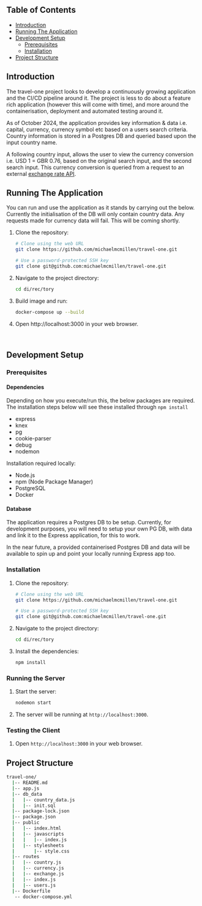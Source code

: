 ## Table of Contents

- [Introduction](#introduction)
- [Running The Application](#running-the-application)
- [Development Setup](#development-setup)
  - [Prerequisites](#prerequisites)
  - [Installation](#installation)
- [Project Structure](#project-structure)

## Introduction

The travel-one project looks to develop a continuously growing application and the CI/CD pipeline around it. The project is less to do about a feature rich application (however this will come with time), and more around the containerisation, deployment and automated testing around it.

As of October 2024, the application provides key information & data i.e. capital, currency, currency symbol etc based on a users search criteria. Country information is stored in a Postgres DB and queried based upon the input country name.

A following country input, allows the user to view the currency conversion i.e. USD 1 = GBR 0.76, based on the original search input, and the second search input. This currency conversion is queried from a request to an external [exchange rate API](https://www.exchangerate-api.com).

## Running The Application

You can run and use the application as it stands by carrying out the below. Currently the initialisation of the DB will only contain country data. Any requests made for currency data will fail. This will be coming shortly.

1. Clone the repository:
    ```bash
    # Clone using the web URL
    git clone https://github.com/michaelmcmillen/travel-one.git
    ```
    ```bash
    # Use a password-protected SSH key
    git clone git@github.com:michaelmcmillen/travel-one.git
    ```
2. Navigate to the project directory:
    ```bash
    cd di/rec/tory
    ```
3. Build image and run:
    ```bash
    docker-compose up --build
    ```
4. Open http://localhost:3000 in your web browser.
<br>

## Development Setup

### Prerequisites

#### Dependencies

Depending on how you execute/run this, the below packages are required. The installation steps below will see these installed through <code>npm install</code>

- express
- knex
- pg
- cookie-parser
- debug
- nodemon

Installation required locally:

- Node.js
- npm (Node Package Manager)
- PostgreSQL
- Docker

#### Database

The application requires a Postgres DB to be setup. Currently, for development purposes, you will need to setup your own PG DB, with data and link it to the Express application, for this to work.

In the near future, a provided containerised Postgres DB and data will be available to spin up and point your locally running Express app too.

### Installation

1. Clone the repository:
    ```bash
    # Clone using the web URL
    git clone https://github.com/michaelmcmillen/travel-one.git
    ```
    ```bash
    # Use a password-protected SSH key
    git clone git@github.com:michaelmcmillen/travel-one.git
    ```
2. Navigate to the project directory:
    ```bash
    cd di/rec/tory
    ```
3. Install the dependencies:
    ```bash
    npm install
    ```
### Running the Server

1. Start the server:
    ```bash
    nodemon start
    ```
2. The server will be running at `http://localhost:3000`.

### Testing the Client

1. Open `http://localhost:3000` in your web browser.
    
## Project Structure

```bash
travel-one/
  |-- README.md
  |-- app.js
  |-- db_data
  |   |-- country_data.js
  |   |-- init.sql
  |-- package-lock.json
  |-- package.json
  |-- public
  |   |-- index.html
  |   |-- javascripts
  |   |   |-- index.js
  |   |-- stylesheets
  |       |-- style.css
  |-- routes
  |   |-- country.js
  |   |-- currency.js
  |   |-- exchange.js
  |   |-- index.js
  |   |-- users.js
  |-- Dockerfile
   -- docker-compose.yml
```
